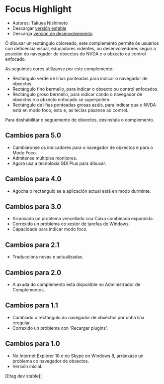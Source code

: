 # Focus Highlight #

* Autores: Takuya Nishimoto
* Descargar [versión estable][2]
* Descarga [versión de desenvolvemento][1]

Ó dibuxar un rectángulo coloreado, este complemento permite ós usuarios con
deficencia visual, educadores videntes, ou desenvolvedores seguir a posición
do navegador de obxectos do NVDA e o obxecto ou control enfocado.

As seguintes cores utilízanse por este complemento:

* Rectángulo verde de liñas ponteadas para indicar o navegador de obxectos.
* Rectángulo fino bermello, para indicar o obxecto ou control enfocados.
* Rectángulo groso bermello, para indicar cando o navegador de obxectos e o
  obxecto enfocado se superpoñen.
* Rectángulo de liñas ponteadas grosas azúis, para indicar que o NVDA está
  en modo foco, esto é, as teclas pásanse ao control.

Para deshabilitar o seguemento de obxectos, desinstala o complemento.

## Cambios para 5.0 ##

* Cambiáronse os indicadores para o navegador de obxectos e para o Modo
  Foco.
* Admítense múltiples monitores.
* Agora usa a tecnoloxía GDI Plus para dibuxar.

## Cambios para 4.0 ##

* Agocha o rectángulo se a aplicación actual está en modo durminte.

## Cambios para 3.0 ##

* Arranxado un problema vencellado coa Caixa combinada expandida.
* Correxido un problema co xestor de tarefas de Windows.
* Capacidade para indicar modo foco.

## Cambios para 2.1 ##

* Traduccións novas e actualizadas.

## Cambios para 2.0 ##

* A axuda do complemento está dispoñible no Administrador de Complementos.

## Cambios para 1.1 ##

* Cambiado o rectángulo do navegador de obxectos por unha liña irregular.
* Correxido un problema con 'Recargar plugins'.

## Cambios para  1.0 ##

* No Internet Explorer 10 e no Skype en Windows 8, arránxase un problema co
  navegador de obxectos.
* Versión inicial.


[[!tag dev stable]]

[1]: https://addons.nvda-project.org/files/get.php?file=fh-dev

[2]: https://addons.nvda-project.org/files/get.php?file=fh
